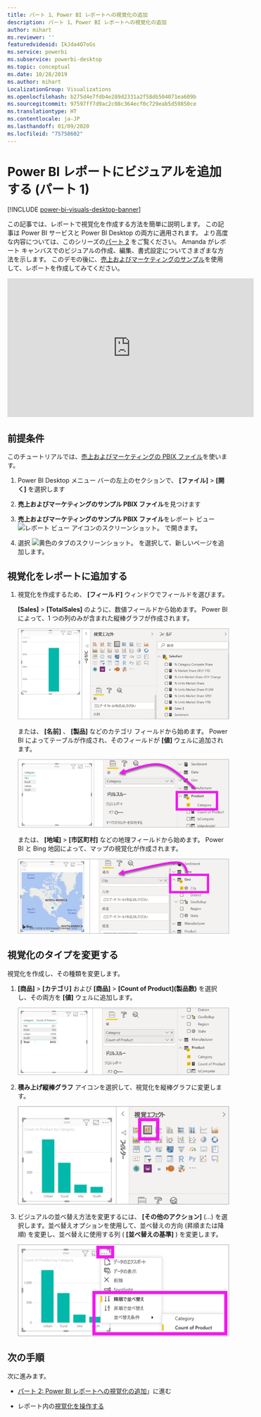 ```yaml
---
title: パート 1、Power BI レポートへの視覚化の追加
description: パート 1、Power BI レポートへの視覚化の追加
author: mihart
ms.reviewer: ''
featuredvideoid: IkJda4O7oGs
ms.service: powerbi
ms.subservice: powerbi-desktop
ms.topic: conceptual
ms.date: 10/28/2019
ms.author: mihart
LocalizationGroup: Visualizations
ms.openlocfilehash: b275d4e7fdb4e289d2331a2f58db504071ea609b
ms.sourcegitcommit: 97597ff7d9ac2c08c364ecf0c729eab5d59850ce
ms.translationtype: HT
ms.contentlocale: ja-JP
ms.lasthandoff: 01/09/2020
ms.locfileid: "75758602"
---
```

# <a name="add-visuals-to-a-power-bi-report-part-1"></a>Power BI レポートにビジュアルを追加する (パート 1)

[!INCLUDE [power-bi-visuals-desktop-banner](../includes/power-bi-visuals-desktop-banner.md)]

この記事では、レポートで視覚化を作成する方法を簡単に説明します。 この記事は Power BI サービスと Power BI Desktop の両方に適用されます。 より高度な内容については、このシリーズの[パート 2](power-bi-report-add-visualizations-ii.md) をご覧ください。 Amanda がレポート キャンバスでのビジュアルの作成、編集、書式設定についてさまざまな方法を示します。 このデモの後に、[売上およびマーケティングのサンプル](../sample-datasets.md)を使用して、レポートを作成してみてください。

<iframe width="560" height="315" src="https://www.youtube.com/embed/IkJda4O7oGs" frameborder="0" allowfullscreen></iframe>

## <a name="prerequisites"></a>前提条件

このチュートリアルでは、[売上およびマーケティングの PBIX ファイル](https://download.microsoft.com/download/9/7/6/9767913A-29DB-40CF-8944-9AC2BC940C53/Sales%20and%20Marketing%20Sample%20PBIX.pbix)を使います。

1. Power BI Desktop メニュー バーの左上のセクションで、 **[ファイル]**  >  **[開く]** を選択します
   
2. **売上およびマーケティングのサンプル PBIX ファイル**を見つけます

1. **売上およびマーケティングのサンプル PBIX ファイル**をレポート ビュー ![レポート ビュー アイコンのスクリーンショット。](media/power-bi-visualization-kpi/power-bi-report-view.png) で開きます。

1. 選択 ![黄色のタブのスクリーンショット。](media/power-bi-visualization-kpi/power-bi-yellow-tab.png) を選択して、新しいページを追加します。

## <a name="add-visualizations-to-the-report"></a>視覚化をレポートに追加する

1. 視覚化を作成するため、 **[フィールド]** ウィンドウでフィールドを選びます。

    **[Sales]**  >  **[TotalSales]** のように、数値フィールドから始めます。 Power BI によって、1 つの列のみが含まれた縦棒グラフが作成されます。

    ![1 つの縦棒のみが含まれた縦棒グラフのスクリーンショット。](media/power-bi-report-add-visualizations-i/power-bi-column-chart.png)

    または、 **[名前]** 、 **[製品]** などのカテゴリ フィールドから始めます。 Power BI によってテーブルが作成され、そのフィールドが **[値]** ウェルに追加されます。

    ![4 つのカテゴリを含むテーブルのスクリーンショット](media/power-bi-report-add-visualizations-i/power-bi-product.png)

    または、 **[地域]**  >  **[市区町村]** などの地理フィールドから始めます。 Power BI と Bing 地図によって、マップの視覚化が作成されます。

    ![マップの視覚化のスクリーンショット。](media/power-bi-report-add-visualizations-i/power-bi-maps.png)

## <a name="change-the-type-of-visualization"></a>視覚化のタイプを変更する

 視覚化を作成し、その種類を変更します。 
 
 1. **[商品]**  >  **[カテゴリ]** および **[商品]**  >  **[Count of Product]\(製品数\)** を選択し、その両方を **[値]** ウェルに追加します。

    ![[フィールド] ウィンドウと [値] ウェルのスクリーンショット。](media/power-bi-report-add-visualizations-i/power-bi-create-visual.png)

1. **積み上げ縦棒グラフ** アイコンを選択して、視覚化を縦棒グラフに変更します。

   ![[視覚化] ウィンドウと積み上げ縦棒グラフ アイコンのスクリーンショット。](media/power-bi-report-add-visualizations-i/power-bi-convert.png)

1. ビジュアルの並べ替え方法を変更するには、 **[その他のアクション]** (...) を選択します。並べ替えオプションを使用して、並べ替えの方向 (昇順または降順) を変更し、並べ替えに使用する列 ( **[並べ替えの基準]** ) を変更します。

   ![[その他のアクション] ドロップダウンのスクリーンショット。](media/power-bi-report-add-visualizations-i/power-bi-sort.png)
  
## <a name="next-steps"></a>次の手順

 次に進みます。

* [パート 2: Power BI レポートへの視覚化の追加](power-bi-report-add-visualizations-ii.md)」に進む

* レポート内の[視覚化を操作する](../consumer/end-user-reading-view.md)

